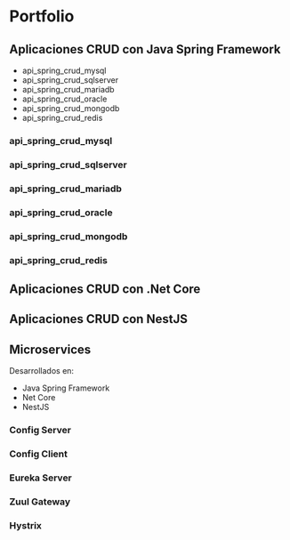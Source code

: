 # Portfolio
## Aplicaciones CRUD con Java Spring Framework
+ api_spring_crud_mysql
+ api_spring_crud_sqlserver
+ api_spring_crud_mariadb
+ api_spring_crud_oracle
+ api_spring_crud_mongodb
+ api_spring_crud_redis
### api_spring_crud_mysql

### api_spring_crud_sqlserver

### api_spring_crud_mariadb

### api_spring_crud_oracle

### api_spring_crud_mongodb

### api_spring_crud_redis

## Aplicaciones CRUD con .Net Core

## Aplicaciones CRUD con NestJS

## Microservices
Desarrollados en:
+ Java Spring Framework
+ Net Core
+ NestJS
### Config Server

### Config Client

### Eureka Server

### Zuul Gateway

### Hystrix





